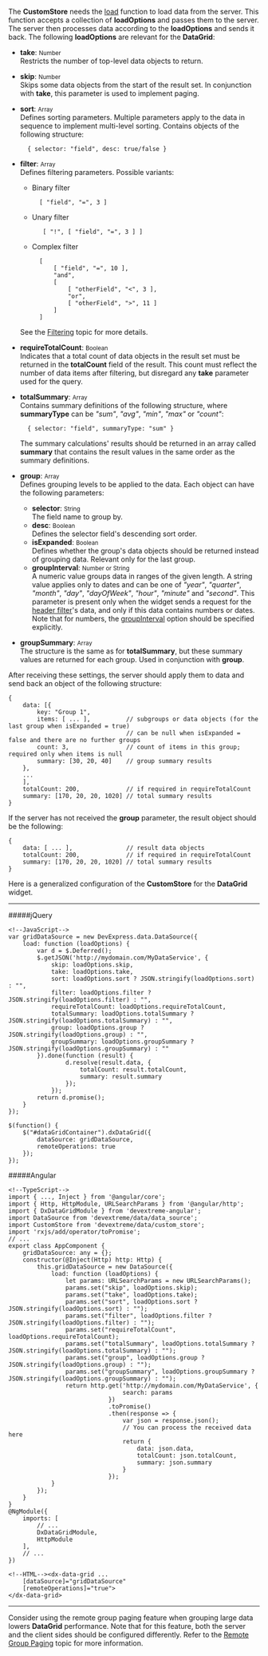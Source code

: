 The **CustomStore** needs the [load](/api-reference/30%20Data%20Layer/CustomStore/1%20Configuration/load.md '/Documentation/ApiReference/Data_Layer/CustomStore/Configuration/#load') function to load data from the server. This function accepts a collection of **loadOptions** and passes them to the server. The server then processes data according to the **loadOptions** and sends it back. The following **loadOptions** are relevant for the **DataGrid**:

* **take**: <span style="font-size:smaller">Number</span>      
Restricts the number of top-level data objects to return.

* **skip**: <span style="font-size:smaller">Number</span>      
Skips some data objects from the start of the result set. In conjunction with **take**, this parameter is used to implement paging.

* **sort**: <span style="font-size:smaller">Array</span>      
Defines sorting parameters. Multiple parameters apply to the data in sequence to implement multi-level sorting. Contains objects of the following structure:

        { selector: "field", desc: true/false }    

* **filter**: <span style="font-size:smaller">Array</span>      
Defines filtering parameters. Possible variants:

    * Binary filter

            [ "field", "=", 3 ]

    * Unary filter
    
             [ "!", [ "field", "=", 3 ] ]

    * Complex filter
    
            [
                [ "field", "=", 10 ],
                "and",
                [
                    [ "otherField", "<", 3 ],
                    "or",
                    [ "otherField", ">", 11 ]
                ]
            ]

    See the [Filtering](/concepts/30%20Data%20Layer/5%20Data%20Layer/2%20Reading%20Data/15%20Filtering '/Documentation/Guide/Data_Layer/Data_Layer/#Reading_Data/Filtering') topic for more details.

* **requireTotalCount**: <span style="font-size:smaller">Boolean</span>     
Indicates that a total count of data objects in the result set must be returned in the **totalCount** field of the result. This count must reflect the number of data items after filtering, but disregard any **take** parameter used for the query.

* **totalSummary**: <span style="font-size:smaller">Array</span>     
Contains summary definitions of the following structure, where **summaryType** can be *"sum"*, *"avg"*, *"min"*, *"max"* or *"count"*:

        { selector: "field", summaryType: "sum" }

    The summary calculations' results should be returned in an array called **summary** that contains the result values in the same order as the summary definitions.

* **group**: <span style="font-size:smaller">Array</span>     
Defines grouping levels to be applied to the data. Each object can have the following parameters:

    * **selector**: <span style="font-size:smaller">String</span>     
    The field name to group by.
    * **desc**: <span style="font-size:smaller">Boolean</span>     
    Defines the selector field's descending sort order.
    * **isExpanded**: <span style="font-size:smaller">Boolean</span>     
    Defines whether the group's data objects should be returned instead of grouping data. Relevant only for the last group.
    * **groupInterval**: <span style="font-size:smaller">Number or String</span>     
    A numeric value groups data in ranges of the given length. A string value applies only to dates and can be one of *"year"*, *"quarter"*, *"month"*, *"day"*, *"dayOfWeek"*, *"hour"*, *"minute"* and *"second"*. This parameter is present only when the widget sends a request for the [header filter](/concepts/05%20Widgets/DataGrid/30%20Filtering%20and%20Searching/2%20Header%20Filter.md '/Documentation/Guide/Widgets/DataGrid/Filtering_and_Searching/#Header_Filter')'s data, and only if this data contains numbers or dates. Note that for numbers, the [groupInterval](/api-reference/10%20UI%20Widgets/GridBase/1%20Configuration/columns/headerFilter/groupInterval.md '/Documentation/ApiReference/UI_Widgets/dxDataGrid/Configuration/columns/headerFilter/#groupInterval') option should be specified explicitly.

* **groupSummary**: <span style="font-size:smaller">Array</span>     
The structure is the same as for **totalSummary**, but these summary values are returned for each group. Used in conjunction with **group**.

After receiving these settings, the server should apply them to data and send back an object of the following structure:

    {
        data: [{
            key: "Group 1",
            items: [ ... ],          // subgroups or data objects (for the last group when isExpanded = true)
                                     // can be null when isExpanded = false and there are no further groups
            count: 3,                // count of items in this group; required only when items is null
            summary: [30, 20, 40]    // group summary results
        },
        ...
        ], 
        totalCount: 200,             // if required in requireTotalCount
        summary: [170, 20, 20, 1020] // total summary results
    }

If the server has not received the **group** parameter, the result object should be the following:

    {
        data: [ ... ],               // result data objects
        totalCount: 200,             // if required in requireTotalCount
        summary: [170, 20, 20, 1020] // total summary results
    }

Here is a generalized configuration of the **CustomStore** for the **DataGrid** widget.

---

#####jQuery

    <!--JavaScript-->
    var gridDataSource = new DevExpress.data.DataSource({
        load: function (loadOptions) {
            var d = $.Deferred();
            $.getJSON('http://mydomain.com/MyDataService', {
                skip: loadOptions.skip,
                take: loadOptions.take,
                sort: loadOptions.sort ? JSON.stringify(loadOptions.sort) : "",
                filter: loadOptions.filter ? JSON.stringify(loadOptions.filter) : "",
                requireTotalCount: loadOptions.requireTotalCount,
                totalSummary: loadOptions.totalSummary ? JSON.stringify(loadOptions.totalSummary) : "",
                group: loadOptions.group ? JSON.stringify(loadOptions.group) : "",
                groupSummary: loadOptions.groupSummary ? JSON.stringify(loadOptions.groupSummary) : ""
            }).done(function (result) {
                    d.resolve(result.data, { 
                        totalCount: result.totalCount,
                        summary: result.summary
                    });
                });
            return d.promise();
        }
    });

    $(function() {
        $("#dataGridContainer").dxDataGrid({
            dataSource: gridDataSource,
            remoteOperations: true
        });
    });

#####Angular

    <!--TypeScript-->
    import { ..., Inject } from '@angular/core';
    import { Http, HttpModule, URLSearchParams } from '@angular/http';
    import { DxDataGridModule } from 'devextreme-angular';
    import DataSource from 'devextreme/data/data_source';
    import CustomStore from 'devextreme/data/custom_store';
    import 'rxjs/add/operator/toPromise';
    // ...
    export class AppComponent {
        gridDataSource: any = {};
        constructor(@Inject(Http) http: Http) {
            this.gridDataSource = new DataSource({
                load: function (loadOptions) {
                    let params: URLSearchParams = new URLSearchParams();
                    params.set("skip", loadOptions.skip);
                    params.set("take", loadOptions.take);
                    params.set("sort", loadOptions.sort ? JSON.stringify(loadOptions.sort) : "");
                    params.set("filter", loadOptions.filter ? JSON.stringify(loadOptions.filter) : "");
                    params.set("requireTotalCount", loadOptions.requireTotalCount);
                    params.set("totalSummary", loadOptions.totalSummary ? JSON.stringify(loadOptions.totalSummary) : "");
                    params.set("group", loadOptions.group ? JSON.stringify(loadOptions.group) : "");
                    params.set("groupSummary", loadOptions.groupSummary ? JSON.stringify(loadOptions.groupSummary) : "");
                    return http.get('http://mydomain.com/MyDataService', {
                                    search: params
                                })
                                .toPromise()
                                .then(response => {
                                    var json = response.json();
                                    // You can process the received data here
                                    return {
                                        data: json.data,
                                        totalCount: json.totalCount,
                                        summary: json.summary
                                    }
                                });
                }
            });
        }
    }
    @NgModule({
        imports: [
            // ...
            DxDataGridModule,
            HttpModule
        ],
        // ...
    })

    <!--HTML--><dx-data-grid ...
        [dataSource]="gridDataSource"
        [remoteOperations]="true">
    </dx-data-grid>

---

Consider using the remote group paging feature when grouping large data lowers **DataGrid** performance. Note that for this feature, both the server and the client sides should be configured differently. Refer to the [Remote Group Paging](/concepts/05%20Widgets/DataGrid/10%20Enhance%20Performance%20on%20Large%20Datasets/025%20Remote%20Group%20Paging.md '/Documentation/Guide/Widgets/DataGrid/Enhance_Performance_on_Large_Datasets/#Remote_Group_Paging') topic for more information.
